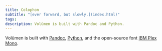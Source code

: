 ```yaml
---
title: Colophon
subtitle: "[ever forward, but slowly.](index.html)"
tags: 
description: Volūmen is built with Pandoc and Python.
---
```


Volūmen is built with [Pandoc](https://pandoc.org), [Python](https://www.python.org), and the open-source font [IBM Plex Mono](https://fonts.google.com/specimen/IBM+Plex+Mono).
